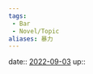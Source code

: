 ```yaml
---
tags:
 - Bar
 - Novel/Topic
aliases: 暴力
---
```


date:: [2022-09-03](Daily_Note/2022-09-03.md)
up::


